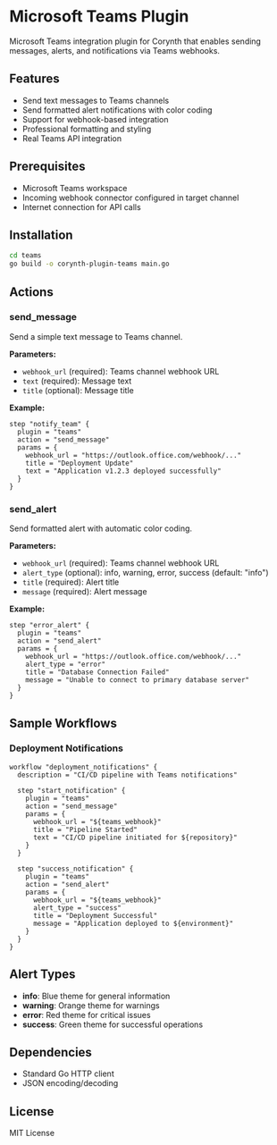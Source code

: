 # Microsoft Teams Plugin

Microsoft Teams integration plugin for Corynth that enables sending messages, alerts, and notifications via Teams webhooks.

## Features

- Send text messages to Teams channels
- Send formatted alert notifications with color coding
- Support for webhook-based integration
- Professional formatting and styling
- Real Teams API integration

## Prerequisites

- Microsoft Teams workspace
- Incoming webhook connector configured in target channel
- Internet connection for API calls

## Installation

```bash
cd teams
go build -o corynth-plugin-teams main.go
```

## Actions

### send_message

Send a simple text message to Teams channel.

**Parameters:**
- `webhook_url` (required): Teams channel webhook URL
- `text` (required): Message text
- `title` (optional): Message title

**Example:**
```hcl
step "notify_team" {
  plugin = "teams"
  action = "send_message"
  params = {
    webhook_url = "https://outlook.office.com/webhook/..."
    title = "Deployment Update"
    text = "Application v1.2.3 deployed successfully"
  }
}
```

### send_alert

Send formatted alert with automatic color coding.

**Parameters:**
- `webhook_url` (required): Teams channel webhook URL
- `alert_type` (optional): info, warning, error, success (default: "info")
- `title` (required): Alert title
- `message` (required): Alert message

**Example:**
```hcl
step "error_alert" {
  plugin = "teams"
  action = "send_alert"
  params = {
    webhook_url = "https://outlook.office.com/webhook/..."
    alert_type = "error"
    title = "Database Connection Failed"
    message = "Unable to connect to primary database server"
  }
}
```

## Sample Workflows

### Deployment Notifications
```hcl
workflow "deployment_notifications" {
  description = "CI/CD pipeline with Teams notifications"
  
  step "start_notification" {
    plugin = "teams"
    action = "send_message"
    params = {
      webhook_url = "${teams_webhook}"
      title = "Pipeline Started"
      text = "CI/CD pipeline initiated for ${repository}"
    }
  }
  
  step "success_notification" {
    plugin = "teams"
    action = "send_alert"
    params = {
      webhook_url = "${teams_webhook}"
      alert_type = "success"
      title = "Deployment Successful"
      message = "Application deployed to ${environment}"
    }
  }
}
```

## Alert Types

- **info**: Blue theme for general information
- **warning**: Orange theme for warnings
- **error**: Red theme for critical issues  
- **success**: Green theme for successful operations

## Dependencies

- Standard Go HTTP client
- JSON encoding/decoding

## License

MIT License